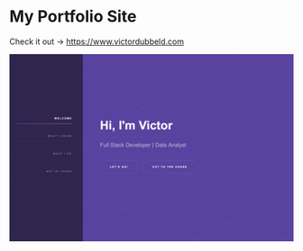 # My Portfolio Site

Check it out -> https://www.victordubbeld.com

<img src="images/site-preview.png">
